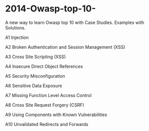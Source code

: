 2014-Owasp-top-10-
==================

A new way to learn Owasp top 10 with Case Studies. Examples with Solutions.

A1 	Injection 	
	
A2 	Broken Authentication and Session Management (XSS) 	

A3 	Cross Site Scripting (XSS) 	

A4 	Insecure Direct Object References 	

A5 	Security Misconfiguration 	
 
A6 	Sensitive Data Exposure 	

A7 	Missing Function Level Access Control 	

A8 	Cross Site Request Forgery (CSRF) 	
 
A9 	Using Components with Known Vulnerabilities 	
 
A10 	Unvalidated Redirects and Forwards 	
